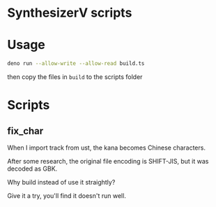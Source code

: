 # SynthesizerV scripts

# Usage

```bash
deno run --allow-write --allow-read build.ts
```

then copy the files in `build` to the scripts folder

# Scripts

## fix_char

When I import track from ust, the kana becomes Chinese characters.

After some research, the original file encoding is SHIFT-JIS, but it was decoded as GBK.

Why build instead of use it straightly?

Give it a try, you'll find it doesn't run well.
